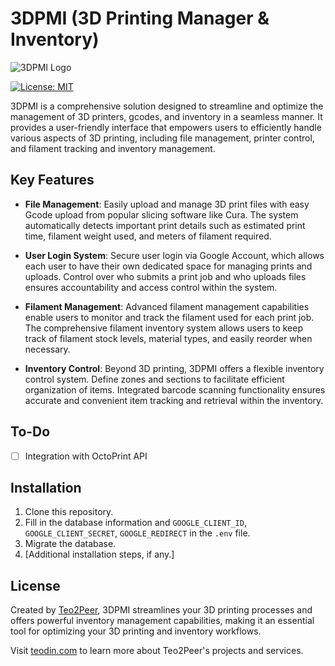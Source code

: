 # 3DPMI (3D Printing Manager & Inventory)

![3DPMI Logo](https://teodin.com/assets/content/3DPMI/logo/svg/logo-color.svg)

[![License: MIT](https://img.shields.io/badge/License-MIT-blue.svg)](https://opensource.org/licenses/MIT)

3DPMI is a comprehensive solution designed to streamline and optimize the management of 3D printers, gcodes, and inventory in a seamless manner. It provides a user-friendly interface that empowers users to efficiently handle various aspects of 3D printing, including file management, printer control, and filament tracking and inventory management.

## Key Features

- **File Management**: Easily upload and manage 3D print files with easy Gcode upload from popular slicing software like Cura. The system automatically detects important print details such as estimated print time, filament weight used, and meters of filament required.

- **User Login System**: Secure user login via Google Account, which allows each user to have their own dedicated space for managing prints and uploads. Control over who submits a print job and who uploads files ensures accountability and access control within the system.

- **Filament Management**: Advanced filament management capabilities enable users to monitor and track the filament used for each print job. The comprehensive filament inventory system allows users to keep track of filament stock levels, material types, and easily reorder when necessary.

- **Inventory Control**: Beyond 3D printing, 3DPMI offers a flexible inventory control system. Define zones and sections to facilitate efficient organization of items. Integrated barcode scanning functionality ensures accurate and convenient item tracking and retrieval within the inventory.

## To-Do

- [ ] Integration with OctoPrint API

## Installation

1. Clone this repository.
2. Fill in the database information and `GOOGLE_CLIENT_ID`, `GOOGLE_CLIENT_SECRET`, `GOOGLE_REDIRECT` in the `.env` file.
3. Migrate the database.
4. [Additional installation steps, if any.]

## License


Created by [Teo2Peer](https://www.linkedin.com/in/teodin), 3DPMI streamlines your 3D printing processes and offers powerful inventory management capabilities, making it an essential tool for optimizing your 3D printing and inventory workflows.

Visit [teodin.com](https://teodin.com) to learn more about Teo2Peer's projects and services.
